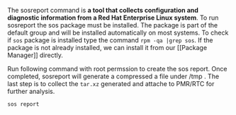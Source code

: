 The sosreport command is **a tool that collects configuration and diagnostic information from a Red Hat Enterprise Linux system**. To run sosreport the sos package must be installed. The package is part of the default group and will be installed automatically on most systems. To check if `sos` package is installed type the command `rpm -qa |grep sos`. If the package is not already installed, we can install it from our [[Package Manager]] directly. 

Run following command with root permssion to create the sos report. Once completed, sosreport will generate a compressed a file under /tmp . The last step is to collect the `tar.xz` generated and attache to PMR/RTC for further analysis.

```bash
sos report
```
